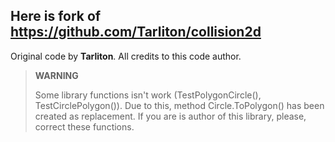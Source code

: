 
## Here is fork of https://github.com/Tarliton/collision2d

Original code by **Tarliton**.
All credits to this code author.

> **WARNING**
>
> Some library functions isn't work (TestPolygonCircle(), TestCirclePolygon()).
> Due to this, method Circle.ToPolygon() has been created as replacement.
> If you are is author of this library, please, correct these functions.
